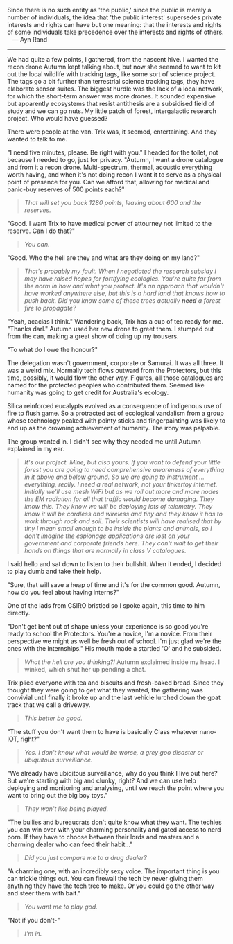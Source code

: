 Since there is no such entity as 'the public,' since the public is merely a number of individuals, the idea that 'the public interest' supersedes private interests and rights can have but one meaning: that the interests and rights of some individuals take precedence over the interests and rights of others.
<br>&nbsp;&nbsp;&nbsp;&mdash; Ayn Rand

---

We had quite a few points, I gathered, from the nascent hive. I wanted the recon drone Autumn kept talking about, but now she seemed to want to kit out the local wildlife with tracking tags, like some sort of science project. The tags go a bit further than terrestrial science tracking tags, they have elaborate sensor suites. The biggest hurdle was the lack of a local network, for which the short-term answer was more drones. It sounded expensive but apparently ecosystems that resist antithesis are a subsidised field of study and we can go nuts. My little patch of forest, intergalactic research project. Who would have guessed?

There were people at the van. Trix was, it seemed, entertaining. And they wanted to talk to me.

"I need five minutes, please. Be right with you." I headed for the toilet, not because I needed to go, just for privacy. "Autumn, I want a drone catalogue and from it a recon drone. Multi-spectrum, thermal, acoustic everything worth having, and when it's not doing recon I want it to serve as a physical point of presence for you. Can we afford that, allowing for medical and panic-buy reserves of 500 points each?"

> _That will set you back 1280 points, leaving about 600 and the reserves._

"Good. I want Trix to have medical power of attourney not limited to the reserve. Can I do that?"

> _You can._

"Good. Who the hell are they and what are they doing on my land?"

> _That's probably my fault. When I negotiated the research subsidy I may have raised hopes for fortifying ecologies. You're quite far from the norm in how and what you protect. It's an approach that wouldn't have worked anywhere else, but this is a hard land that knows how to push back. Did you know some of these trees actually **need** a forest fire to propagate?_

"Yeah, acacias I think." Wandering back, Trix has a cup of tea ready for me. "Thanks darl." Autumn used her new drone to greet them. I stumped out from the can, making a great show of doing up my trousers.

"To what do I owe the honour?"

The delegation wasn't government, corporate or Samurai. It was all three. It was a weird mix. Normally tech flows outward from the Protectors, but this time, possibly, it would flow the other way. Figures, all those catalogues are named for the protected peoples who contributed them. Seemed like humanity was going to get credit for Australia's ecology.

Silica reinforced eucalypts evolved as a consequence of indigenous use of fire to flush game. So a protracted act of ecological vandalism from a group whose technology peaked with pointy sticks and fingerpainting was likely to end up as the crowning achievement of humanity. The irony was palpable.

The group wanted in. I didn't see why they needed me until Autumn explained in my ear.

> _It's our project. Mine, but also yours. If you want to defend your little forest you are going to need comprehensive awareness of everything in it above and below ground. So we are going to instrument ... everything, really. I need a real network, not your tinkertoy internet. Initially we'll use mesh WiFi but as we roll out more and more nodes the EM radiation for all that traffic would become damaging. They know this. They know we will be deploying lots of telemetry. They know it will be cordless and wireless and tiny and they know it has to work through rock and soil. Their scientists will have realised that by tiny I mean small enough to be inside the plants and animals, so I don't imagine the espionage applications are lost on your government and corporate friends here. They can't wait to get their hands on things that are normally in class V catalogues._

I said hello and sat down to listen to their bullshit. When it ended, I decided to play dumb and take their help.

"Sure, that will save a heap of time and it's for the common good. Autumn, how do you feel about having interns?" 

One of the lads from CSIRO bristled so I spoke again, this time to him directly.

"Don't get bent out of shape unless your experience is so good you're ready to school the Protectors. You're a novice, I'm a novice. From their perspective we might as well be fresh out of school. I'm just glad we're the ones with the internships." His mouth made a startled 'O' and he subsided.

> _What the hell are you thinking?!_ Autumn exclaimed inside my head. I winked, which shut her up pending a chat.

Trix plied everyone with tea and biscuits and fresh-baked bread. Since they thought they were going to get what they wanted, the gathering was convivial until finally it broke up and the last vehicle lurched down the goat track that we call a driveway.

> _This better be good._

"The stuff you don't want them to have is basically Class whatever nano-IOT, right?"

> _Yes. I don't know what would be worse, a grey goo disaster or ubiquitous surveillance._

"We already have ubiqitous surveillance, why do you think I live out here? But we're starting with big and clunky, right? And we can use help deploying and monitoring and analysing, until we reach the point where you want to bring out the big boy toys."

> _They won't like being played._

"The bullies and bureaucrats don't quite know what they want. The techies you can win over with your charming personality and gated access to nerd porn. If they have to choose between their lords and masters and a charming dealer who can feed their habit..."

> _Did you just compare me to a drug dealer?_

"A charming one, with an incredibly sexy voice. The important thing is you can trickle things out. You can firewall the tech by never giving them anything they have the tech tree to make. Or you could go the other way and steer them with bait."

> _You want me to play god._

"Not if you don't-"

> _I'm in._
